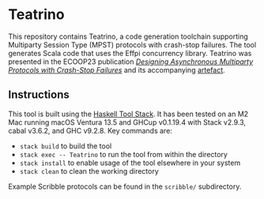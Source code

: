 # Teatrino

This repository contains Teatrino, a code generation toolchain supporting
Multiparty Session Type (MPST) protocols with crash-stop failures. The tool
generates Scala code that uses the Effpi concurrency library. Teatrino was
presented in the ECOOP23 publication [*Designing Asynchronous Multiparty Protocols with Crash-Stop Failures*](https://doi.org/10.4230/LIPIcs.ECOOP.2023.1) and its accompanying [artefact](https://doi.org/10.4230/DARTS.9.2.9).

## Instructions

This tool is built using the [Haskell Tool Stack](https://docs.haskellstack.org/en/stable/). It has been tested on an M2 Mac running macOS Ventura 13.5 and 
GHCup v0.1.19.4 with Stack v2.9.3, cabal v3.6.2, and GHC v9.2.8. Key commands 
are:

- `stack build` to build the tool
- `stack exec -- Teatrino` to run the tool from within the directory
- `stack install` to enable usage of the tool elsewhere in your system
- `stack clean` to clean the working directory

Example Scribble protocols can be found in the `scribble/` subdirectory.
